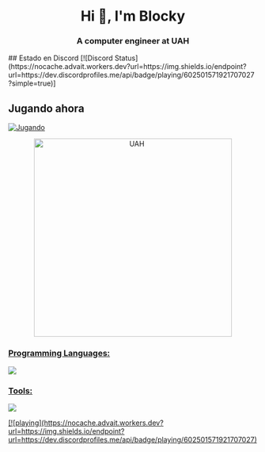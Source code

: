 <h1 align="center">Hi 👋, I'm Blocky</h1>
<h3 align="center">A computer engineer at UAH</h3>
## Estado en Discord
[![Discord Status](https://nocache.advait.workers.dev?url=https://img.shields.io/endpoint?url=https://dev.discordprofiles.me/api/badge/playing/602501571921707027?simple=true)]

## Jugando ahora
[![Jugando](https://nocache.advait.workers.dev?url=https://img.shields.io/endpoint?url=https://dev.discordprofiles.me/api/badge/playing/123456789012345678)](https://discord.com/users/123456789012345678)
<p align="center"> <a href="https://www.uah.es/en/estudios/estudios-oficiales/grados/Grado-en-Ingenieria-de-Computadores/" target="_blank" rel="noreferrer">
<img src="https://secuah.web.uah.es/2020/wp-content/uploads/2018/03/logo_uah.png" alt="UAH" width=400 />
</p>

<h3 align="left">Programming Languages:</h3>
<p align="left"> 
<img src="https://go-skill-icons.vercel.app/api/icons?i=py,java,r,assembly&perline=4&theme=dark">
</p>
<h3 align="left">Tools:</h3>
<p align="left"> 
<img src="https://go-skill-icons.vercel.app/api/icons?i=git,linux,ubuntu,maven,pycharm,vscode,bash&perline=10&theme=dark">
</p>
[![playing](https://nocache.advait.workers.dev?url=https://img.shields.io/endpoint?url=https://dev.discordprofiles.me/api/badge/playing/602501571921707027)
